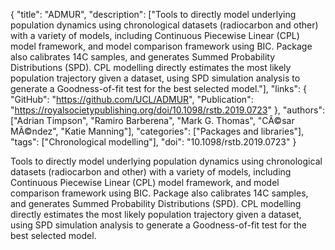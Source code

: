 {
  "title": "ADMUR",
  "description": ["Tools to directly model underlying population dynamics using chronological datasets (radiocarbon and other) with a variety of models, including Continuous Piecewise Linear (CPL) model framework, and model comparison framework using BIC. Package also calibrates 14C samples, and generates Summed Probability Distributions (SPD). CPL modelling directly estimates the most likely population trajectory given a dataset, using SPD simulation analysis to generate a Goodness-of-fit test for the best selected model."],
  "links": {
    "GitHub": "https://github.com/UCL/ADMUR",
    "Publication": "https://royalsocietypublishing.org/doi/10.1098/rstb.2019.0723"
  },
  "authors": ["Adrian Timpson", "Ramiro Barberena", "Mark G. Thomas", "CÃ©sar MÃ©ndez", "Katie Manning"],
  "categories": ["Packages and libraries"],
  "tags": ["Chronological modelling"],
  "doi": "10.1098/rstb.2019.0723"
}

<!-- Generated by csv2md.R – do not edit by hand -->

Tools to directly model underlying population dynamics using chronological datasets (radiocarbon and other) with a variety of models, including Continuous Piecewise Linear (CPL) model framework, and model comparison framework using BIC. Package also calibrates 14C samples, and generates Summed Probability Distributions (SPD). CPL modelling directly estimates the most likely population trajectory given a dataset, using SPD simulation analysis to generate a Goodness-of-fit test for the best selected model.